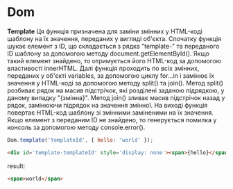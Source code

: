 # Dom
**Template**
Ця функція призначена для заміни змінних у HTML-коді шаблону на їх значення, переданих у вигляді об'єкта.
Спочатку функція шукає елемент з ID, що складається з рядка "template-" та переданого ID шаблону за допомогою методу document.getElementById(). Якщо такий елемент знайдено, то отримується його HTML-код за допомогою властивості innerHTML.
Далі функція проходить по всіх змінних, переданих у об'єкті variables, за допомогою циклу for...in і замінює їх значення у HTML-коді за допомогою методу split() та join(). Метод split() розбиває рядок на масив підстрічок, які розділені заданою підрядкою, у даному випадку "{змінна}". Метод join() зливає масив підстрічок назад у рядок, замінюючи підрядок на значення змінної.
На виході функція повертає HTML-код шаблону зі змінними заміненими на їх значення.
Якщо елемент з переданим ID не знайдено, то генерується помилка у консоль за допомогою методу console.error().
```javascript
Dom.template('templateId', { hello: 'world' }); 
```

```html
<div id='template-templateId' style='display: none'><span>{hello}</span></div>
```

result:
```html
<span>world</span>
```
